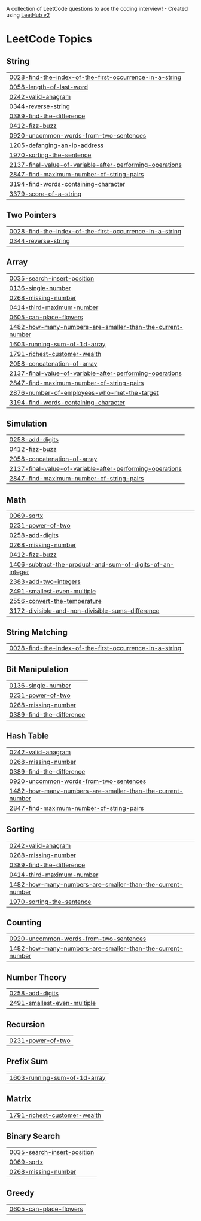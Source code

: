 A collection of LeetCode questions to ace the coding interview! - Created using [LeetHub v2](https://github.com/arunbhardwaj/LeetHub-2.0)
<!---LeetCode Topics Start-->
# LeetCode Topics
## String
|  |
| ------- |
| [0028-find-the-index-of-the-first-occurrence-in-a-string](https://github.com/Azwin-1997/Js_questions_practice/tree/master/0028-find-the-index-of-the-first-occurrence-in-a-string) |
| [0058-length-of-last-word](https://github.com/Azwin-1997/Js_questions_practice/tree/master/0058-length-of-last-word) |
| [0242-valid-anagram](https://github.com/Azwin-1997/Js_questions_practice/tree/master/0242-valid-anagram) |
| [0344-reverse-string](https://github.com/Azwin-1997/Js_questions_practice/tree/master/0344-reverse-string) |
| [0389-find-the-difference](https://github.com/Azwin-1997/Js_questions_practice/tree/master/0389-find-the-difference) |
| [0412-fizz-buzz](https://github.com/Azwin-1997/Js_questions_practice/tree/master/0412-fizz-buzz) |
| [0920-uncommon-words-from-two-sentences](https://github.com/Azwin-1997/Js_questions_practice/tree/master/0920-uncommon-words-from-two-sentences) |
| [1205-defanging-an-ip-address](https://github.com/Azwin-1997/Js_questions_practice/tree/master/1205-defanging-an-ip-address) |
| [1970-sorting-the-sentence](https://github.com/Azwin-1997/Js_questions_practice/tree/master/1970-sorting-the-sentence) |
| [2137-final-value-of-variable-after-performing-operations](https://github.com/Azwin-1997/Js_questions_practice/tree/master/2137-final-value-of-variable-after-performing-operations) |
| [2847-find-maximum-number-of-string-pairs](https://github.com/Azwin-1997/Js_questions_practice/tree/master/2847-find-maximum-number-of-string-pairs) |
| [3194-find-words-containing-character](https://github.com/Azwin-1997/Js_questions_practice/tree/master/3194-find-words-containing-character) |
| [3379-score-of-a-string](https://github.com/Azwin-1997/Js_questions_practice/tree/master/3379-score-of-a-string) |
## Two Pointers
|  |
| ------- |
| [0028-find-the-index-of-the-first-occurrence-in-a-string](https://github.com/Azwin-1997/Js_questions_practice/tree/master/0028-find-the-index-of-the-first-occurrence-in-a-string) |
| [0344-reverse-string](https://github.com/Azwin-1997/Js_questions_practice/tree/master/0344-reverse-string) |
## Array
|  |
| ------- |
| [0035-search-insert-position](https://github.com/Azwin-1997/Js_questions_practice/tree/master/0035-search-insert-position) |
| [0136-single-number](https://github.com/Azwin-1997/Js_questions_practice/tree/master/0136-single-number) |
| [0268-missing-number](https://github.com/Azwin-1997/Js_questions_practice/tree/master/0268-missing-number) |
| [0414-third-maximum-number](https://github.com/Azwin-1997/Js_questions_practice/tree/master/0414-third-maximum-number) |
| [0605-can-place-flowers](https://github.com/Azwin-1997/Js_questions_practice/tree/master/0605-can-place-flowers) |
| [1482-how-many-numbers-are-smaller-than-the-current-number](https://github.com/Azwin-1997/Js_questions_practice/tree/master/1482-how-many-numbers-are-smaller-than-the-current-number) |
| [1603-running-sum-of-1d-array](https://github.com/Azwin-1997/Js_questions_practice/tree/master/1603-running-sum-of-1d-array) |
| [1791-richest-customer-wealth](https://github.com/Azwin-1997/Js_questions_practice/tree/master/1791-richest-customer-wealth) |
| [2058-concatenation-of-array](https://github.com/Azwin-1997/Js_questions_practice/tree/master/2058-concatenation-of-array) |
| [2137-final-value-of-variable-after-performing-operations](https://github.com/Azwin-1997/Js_questions_practice/tree/master/2137-final-value-of-variable-after-performing-operations) |
| [2847-find-maximum-number-of-string-pairs](https://github.com/Azwin-1997/Js_questions_practice/tree/master/2847-find-maximum-number-of-string-pairs) |
| [2876-number-of-employees-who-met-the-target](https://github.com/Azwin-1997/Js_questions_practice/tree/master/2876-number-of-employees-who-met-the-target) |
| [3194-find-words-containing-character](https://github.com/Azwin-1997/Js_questions_practice/tree/master/3194-find-words-containing-character) |
## Simulation
|  |
| ------- |
| [0258-add-digits](https://github.com/Azwin-1997/Js_questions_practice/tree/master/0258-add-digits) |
| [0412-fizz-buzz](https://github.com/Azwin-1997/Js_questions_practice/tree/master/0412-fizz-buzz) |
| [2058-concatenation-of-array](https://github.com/Azwin-1997/Js_questions_practice/tree/master/2058-concatenation-of-array) |
| [2137-final-value-of-variable-after-performing-operations](https://github.com/Azwin-1997/Js_questions_practice/tree/master/2137-final-value-of-variable-after-performing-operations) |
| [2847-find-maximum-number-of-string-pairs](https://github.com/Azwin-1997/Js_questions_practice/tree/master/2847-find-maximum-number-of-string-pairs) |
## Math
|  |
| ------- |
| [0069-sqrtx](https://github.com/Azwin-1997/Js_questions_practice/tree/master/0069-sqrtx) |
| [0231-power-of-two](https://github.com/Azwin-1997/Js_questions_practice/tree/master/0231-power-of-two) |
| [0258-add-digits](https://github.com/Azwin-1997/Js_questions_practice/tree/master/0258-add-digits) |
| [0268-missing-number](https://github.com/Azwin-1997/Js_questions_practice/tree/master/0268-missing-number) |
| [0412-fizz-buzz](https://github.com/Azwin-1997/Js_questions_practice/tree/master/0412-fizz-buzz) |
| [1406-subtract-the-product-and-sum-of-digits-of-an-integer](https://github.com/Azwin-1997/Js_questions_practice/tree/master/1406-subtract-the-product-and-sum-of-digits-of-an-integer) |
| [2383-add-two-integers](https://github.com/Azwin-1997/Js_questions_practice/tree/master/2383-add-two-integers) |
| [2491-smallest-even-multiple](https://github.com/Azwin-1997/Js_questions_practice/tree/master/2491-smallest-even-multiple) |
| [2556-convert-the-temperature](https://github.com/Azwin-1997/Js_questions_practice/tree/master/2556-convert-the-temperature) |
| [3172-divisible-and-non-divisible-sums-difference](https://github.com/Azwin-1997/Js_questions_practice/tree/master/3172-divisible-and-non-divisible-sums-difference) |
## String Matching
|  |
| ------- |
| [0028-find-the-index-of-the-first-occurrence-in-a-string](https://github.com/Azwin-1997/Js_questions_practice/tree/master/0028-find-the-index-of-the-first-occurrence-in-a-string) |
## Bit Manipulation
|  |
| ------- |
| [0136-single-number](https://github.com/Azwin-1997/Js_questions_practice/tree/master/0136-single-number) |
| [0231-power-of-two](https://github.com/Azwin-1997/Js_questions_practice/tree/master/0231-power-of-two) |
| [0268-missing-number](https://github.com/Azwin-1997/Js_questions_practice/tree/master/0268-missing-number) |
| [0389-find-the-difference](https://github.com/Azwin-1997/Js_questions_practice/tree/master/0389-find-the-difference) |
## Hash Table
|  |
| ------- |
| [0242-valid-anagram](https://github.com/Azwin-1997/Js_questions_practice/tree/master/0242-valid-anagram) |
| [0268-missing-number](https://github.com/Azwin-1997/Js_questions_practice/tree/master/0268-missing-number) |
| [0389-find-the-difference](https://github.com/Azwin-1997/Js_questions_practice/tree/master/0389-find-the-difference) |
| [0920-uncommon-words-from-two-sentences](https://github.com/Azwin-1997/Js_questions_practice/tree/master/0920-uncommon-words-from-two-sentences) |
| [1482-how-many-numbers-are-smaller-than-the-current-number](https://github.com/Azwin-1997/Js_questions_practice/tree/master/1482-how-many-numbers-are-smaller-than-the-current-number) |
| [2847-find-maximum-number-of-string-pairs](https://github.com/Azwin-1997/Js_questions_practice/tree/master/2847-find-maximum-number-of-string-pairs) |
## Sorting
|  |
| ------- |
| [0242-valid-anagram](https://github.com/Azwin-1997/Js_questions_practice/tree/master/0242-valid-anagram) |
| [0268-missing-number](https://github.com/Azwin-1997/Js_questions_practice/tree/master/0268-missing-number) |
| [0389-find-the-difference](https://github.com/Azwin-1997/Js_questions_practice/tree/master/0389-find-the-difference) |
| [0414-third-maximum-number](https://github.com/Azwin-1997/Js_questions_practice/tree/master/0414-third-maximum-number) |
| [1482-how-many-numbers-are-smaller-than-the-current-number](https://github.com/Azwin-1997/Js_questions_practice/tree/master/1482-how-many-numbers-are-smaller-than-the-current-number) |
| [1970-sorting-the-sentence](https://github.com/Azwin-1997/Js_questions_practice/tree/master/1970-sorting-the-sentence) |
## Counting
|  |
| ------- |
| [0920-uncommon-words-from-two-sentences](https://github.com/Azwin-1997/Js_questions_practice/tree/master/0920-uncommon-words-from-two-sentences) |
| [1482-how-many-numbers-are-smaller-than-the-current-number](https://github.com/Azwin-1997/Js_questions_practice/tree/master/1482-how-many-numbers-are-smaller-than-the-current-number) |
## Number Theory
|  |
| ------- |
| [0258-add-digits](https://github.com/Azwin-1997/Js_questions_practice/tree/master/0258-add-digits) |
| [2491-smallest-even-multiple](https://github.com/Azwin-1997/Js_questions_practice/tree/master/2491-smallest-even-multiple) |
## Recursion
|  |
| ------- |
| [0231-power-of-two](https://github.com/Azwin-1997/Js_questions_practice/tree/master/0231-power-of-two) |
## Prefix Sum
|  |
| ------- |
| [1603-running-sum-of-1d-array](https://github.com/Azwin-1997/Js_questions_practice/tree/master/1603-running-sum-of-1d-array) |
## Matrix
|  |
| ------- |
| [1791-richest-customer-wealth](https://github.com/Azwin-1997/Js_questions_practice/tree/master/1791-richest-customer-wealth) |
## Binary Search
|  |
| ------- |
| [0035-search-insert-position](https://github.com/Azwin-1997/Js_questions_practice/tree/master/0035-search-insert-position) |
| [0069-sqrtx](https://github.com/Azwin-1997/Js_questions_practice/tree/master/0069-sqrtx) |
| [0268-missing-number](https://github.com/Azwin-1997/Js_questions_practice/tree/master/0268-missing-number) |
## Greedy
|  |
| ------- |
| [0605-can-place-flowers](https://github.com/Azwin-1997/Js_questions_practice/tree/master/0605-can-place-flowers) |
<!---LeetCode Topics End-->
